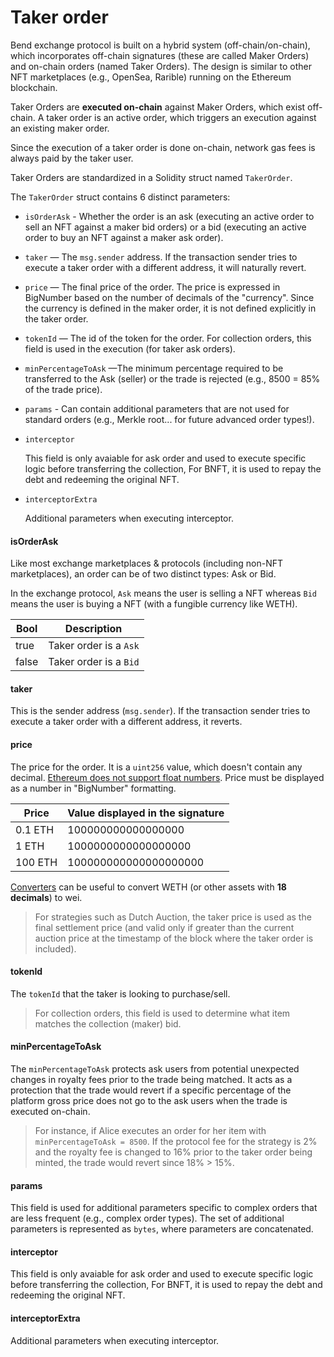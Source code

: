 # Taker order

Bend exchange protocol is built on a hybrid system (off-chain/on-chain), which incorporates off-chain signatures (these are called Maker Orders) and on-chain orders (named Taker Orders). The design is similar to other NFT marketplaces (e.g., OpenSea, Rarible) running on the Ethereum blockchain.

Taker Orders are **executed on-chain** against Maker Orders, which exist off-chain. A taker order is an active order, which triggers an execution against an existing maker order.

Since the execution of a taker order is done on-chain, network gas fees is always paid by the taker user.

Taker Orders are standardized in a Solidity struct named `TakerOrder`.

The `TakerOrder` struct contains 6 distinct parameters:

* `isOrderAsk` - Whether the order is an ask (executing an active order to sell an NFT against a maker bid orders) or a bid (executing an active order to buy an NFT against a maker ask order).
* `taker` — The `msg.sender` address. If the transaction sender tries to execute a taker order with a different address, it will naturally revert.
* `price` — The final price of the order. The price is expressed in BigNumber based on the number of decimals of the "currency". Since the currency is defined in the maker order, it is not defined explicitly in the taker order.
* `tokenId` — The id of the token for the order. For collection orders, this field is used in the execution (for taker ask orders).
* `minPercentageToAsk` —The minimum percentage required to be transferred to the Ask (seller) or the trade is rejected (e.g., 8500 = 85% of the trade price).
* `params` - Can contain additional parameters that are not used for standard orders (e.g., Merkle root... for future advanced order types!).
*   `interceptor`

    This field is only avaiable for ask order and used to execute specific logic before transferring the collection, For BNFT, it is used to repay the debt and redeeming the original NFT.
*   `interceptorExtra`

    Additional parameters when executing interceptor.

#### isOrderAsk[​](broken-reference) <a href="#isorderask" id="isorderask"></a>

Like most exchange marketplaces & protocols (including non-NFT marketplaces), an order can be of two distinct types: Ask or Bid.

In the exchange protocol, `Ask` means the user is selling a NFT whereas `Bid` means the user is buying a NFT (with a fungible currency like WETH).

| Bool  | Description            |
| ----- | ---------------------- |
| true  | Taker order is a `Ask` |
| false | Taker order is a `Bid` |

#### taker[​](broken-reference) <a href="#taker" id="taker"></a>

This is the sender address (`msg.sender`). If the transaction sender tries to execute a taker order with a different address, it reverts.

#### price[​](broken-reference) <a href="#price" id="price"></a>

The price for the order. It is a `uint256` value, which doesn't contain any decimal. [Ethereum does not support float numbers](https://stackoverflow.com/questions/58277234/does-solidity-supports-floating-point-number). Price must be displayed as a number in "BigNumber" formatting.

| Price   | Value displayed in the signature |
| ------- | -------------------------------- |
| 0.1 ETH | 100000000000000000               |
| 1 ETH   | 1000000000000000000              |
| 100 ETH | 100000000000000000000            |

[Converters](https://eth-converter.com/) can be useful to convert WETH (or other assets with **18 decimals**) to wei.

> For strategies such as Dutch Auction, the taker price is used as the final settlement price (and valid only if greater than the current auction price at the timestamp of the block where the taker order is included).

#### tokenId[​](broken-reference) <a href="#tokenid" id="tokenid"></a>

The `tokenId` that the taker is looking to purchase/sell.

> For collection orders, this field is used to determine what item matches the collection (maker) bid.

#### minPercentageToAsk[​](broken-reference) <a href="#minpercentagetoask" id="minpercentagetoask"></a>

The `minPercentageToAsk` protects ask users from potential unexpected changes in royalty fees prior to the trade being matched. It acts as a protection that the trade would revert if a specific percentage of the platform gross price does not go to the ask users when the trade is executed on-chain.

> For instance, if Alice executes an order for her item with `minPercentageToAsk = 8500`. If the protocol fee for the strategy is 2% and the royalty fee is changed to 16% prior to the taker order being minted, the trade would revert since 18% > 15%.

#### params[​](broken-reference) <a href="#params" id="params"></a>

This field is used for additional parameters specific to complex orders that are less frequent (e.g., complex order types). The set of additional parameters is represented as `bytes`, where parameters are concatenated.

#### interceptor

This field is only avaiable for ask order and used to execute specific logic before transferring the collection, For BNFT, it is used to repay the debt and redeeming the original NFT.

#### interceptorExtra

Additional parameters when executing interceptor.
